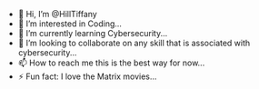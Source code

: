 - 👋 Hi, I’m @HillTiffany
- 👀 I’m interested in Coding...
- 🌱 I’m currently learning Cybersecurity...
- 💞️ I’m looking to collaborate on any skill that is associated with cybersecurity...
- 📫 How to reach me this is the best way for now...
- ⚡ Fun fact: I love the Matrix movies...

<!---
HillTiffany/HillTiffany is a ✨ special ✨ repository because its `README.md` (this file) appears on your GitHub profile.
You can click the Preview link to take a look at your changes.
--->
